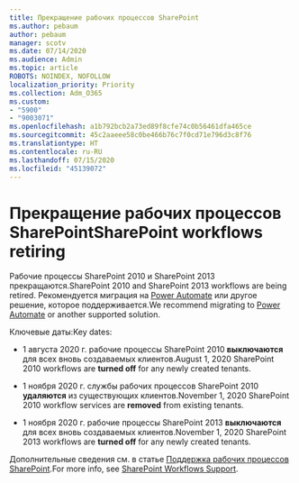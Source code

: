 ```yaml
---
title: Прекращение рабочих процессов SharePoint
ms.author: pebaum
author: pebaum
manager: scotv
ms.date: 07/14/2020
ms.audience: Admin
ms.topic: article
ROBOTS: NOINDEX, NOFOLLOW
localization_priority: Priority
ms.collection: Adm_O365
ms.custom:
- "5900"
- "9003071"
ms.openlocfilehash: a1b792bcb2a73ed89f8cfe74c0b56461dfa465ce
ms.sourcegitcommit: 45c2aaeee58c0be466b76c7f0cd71e796d3c8f76
ms.translationtype: HT
ms.contentlocale: ru-RU
ms.lasthandoff: 07/15/2020
ms.locfileid: "45139072"
---
```

# <a name="sharepoint-workflows-retiring"></a><span data-ttu-id="fe301-102">Прекращение рабочих процессов SharePoint</span><span class="sxs-lookup"><span data-stu-id="fe301-102">SharePoint workflows retiring</span></span>

<span data-ttu-id="fe301-103">Рабочие процессы SharePoint 2010 и SharePoint 2013 прекращаются.</span><span class="sxs-lookup"><span data-stu-id="fe301-103">SharePoint 2010 and SharePoint 2013 workflows are being retired.</span></span> <span data-ttu-id="fe301-104">Рекомендуется миграция на [Power Automate](https://docs.microsoft.com/power-automate/getting-started) или другое решение, которое поддерживается.</span><span class="sxs-lookup"><span data-stu-id="fe301-104">We recommend migrating to [Power Automate](https://docs.microsoft.com/power-automate/getting-started) or another supported solution.</span></span> 

<span data-ttu-id="fe301-105">Ключевые даты:</span><span class="sxs-lookup"><span data-stu-id="fe301-105">Key dates:</span></span>

- <span data-ttu-id="fe301-106">1 августа 2020 г. рабочие процессы SharePoint 2010 **выключаются** для всех вновь создаваемых клиентов.</span><span class="sxs-lookup"><span data-stu-id="fe301-106">August 1, 2020 SharePoint 2010 workflows are **turned off** for any newly created tenants.</span></span>

- <span data-ttu-id="fe301-107">1 ноября 2020 г. службы рабочих процессов SharePoint 2010 **удаляются** из существующих клиентов.</span><span class="sxs-lookup"><span data-stu-id="fe301-107">November 1, 2020 SharePoint 2010 workflow services are **removed** from existing tenants.</span></span>

- <span data-ttu-id="fe301-108">1 ноября 2020 г. рабочие процессы SharePoint 2013 **выключаются** для всех вновь создаваемых клиентов.</span><span class="sxs-lookup"><span data-stu-id="fe301-108">November 1, 2020 SharePoint 2013 workflows are **turned off** for any newly created tenants.</span></span>

<span data-ttu-id="fe301-109">Дополнительные сведения см. в статье [Поддержка рабочих процессов SharePoint](https://aka.ms/sp-workflows-support).</span><span class="sxs-lookup"><span data-stu-id="fe301-109">For more info, see [SharePoint Workflows Support](https://aka.ms/sp-workflows-support).</span></span>